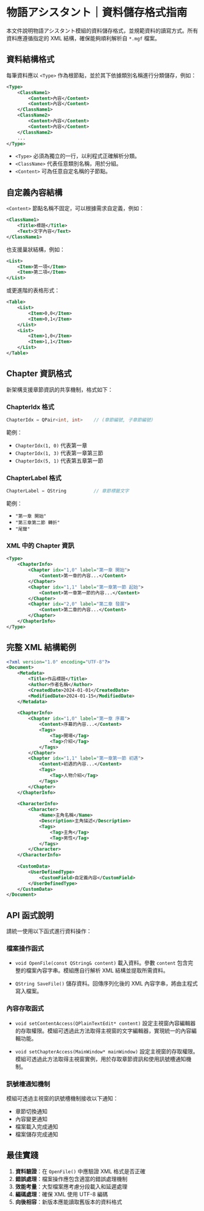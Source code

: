 # 物語アシスタント｜資料儲存格式指南

本文件說明物語アシスタント模組的資料儲存格式，並規範資料的讀寫方式。所有資料應遵循指定的 XML 結構，確保能夠順利解析自 `*.mgf` 檔案。

## 資料結構格式

每筆資料應以 `<Type>` 作為根節點，並於其下依據類別名稱進行分類儲存，例如：

```xml
<Type>
    <ClassName1>
        <Content>內容</Content>
        <Content>內容</Content>
    </ClassName1>
    <ClassName2>
        <Content>內容</Content>
        <Content>內容</Content>
    </ClassName2>
    ...
</Type>
```

* `<Type>` 必須為獨立的一行，以利程式正確解析分類。
* `<ClassName>` 代表任意類別名稱，用於分組。
* `<Content>` 可為任意自定名稱的子節點。

## 自定義內容結構

`<Content>` 節點名稱不固定，可以根據需求自定義，例如：

```xml
<ClassName1>
    <Title>標題</Title>
    <Text>文字內容</Text>
</ClassName1>
```

也支援巢狀結構，例如：

```xml
<List>
    <Item>第一項</Item>
    <Item>第二項</Item>
</List>
```

或更進階的表格形式：

```xml
<Table>
    <List>
        <Item>0,0</Item>
        <Item>0,1</Item>
    </List>
    <List>
        <Item>1,0</Item>
        <Item>1,1</Item>
    </List>
</Table>
```

## Chapter 資訊格式

新架構支援章節資訊的共享機制，格式如下：

### ChapterIdx 格式
```cpp
ChapterIdx = QPair<int, int>    // (章節編號, 子章節編號)
```

範例：
- `ChapterIdx(1, 0)` 代表第一章
- `ChapterIdx(1, 3)` 代表第一章第三節
- `ChapterIdx(5, 1)` 代表第五章第一節

### ChapterLabel 格式
```cpp
ChapterLabel = QString          // 章節標籤文字
```

範例：
- `"第一章 開始"`
- `"第三章第二節 轉折"`
- `"尾聲"`

### XML 中的 Chapter 資訊
```xml
<Type>
    <ChapterInfo>
        <Chapter idx="1,0" label="第一章 開始">
            <Content>第一章的內容...</Content>
        </Chapter>
        <Chapter idx="1,1" label="第一章第一節 起始">
            <Content>第一章第一節的內容...</Content>
        </Chapter>
        <Chapter idx="2,0" label="第二章 發展">
            <Content>第二章的內容...</Content>
        </Chapter>
    </ChapterInfo>
</Type>
```

## 完整 XML 結構範例

```xml
<?xml version="1.0" encoding="UTF-8"?>
<Document>
    <Metadata>
        <Title>作品標題</Title>
        <Author>作者名稱</Author>
        <CreatedDate>2024-01-01</CreatedDate>
        <ModifiedDate>2024-01-15</ModifiedDate>
    </Metadata>
    
    <ChapterInfo>
        <Chapter idx="1,0" label="第一章 序幕">
            <Content>序幕的內容...</Content>
            <Tags>
                <Tag>開場</Tag>
                <Tag>介紹</Tag>
            </Tags>
        </Chapter>
        <Chapter idx="1,1" label="第一章第一節 初遇">
            <Content>初遇的內容...</Content>
            <Tags>
                <Tag>人物介紹</Tag>
            </Tags>
        </Chapter>
    </ChapterInfo>
    
    <CharacterInfo>
        <Character>
            <Name>主角名稱</Name>
            <Description>主角描述</Description>
            <Tags>
                <Tag>主角</Tag>
                <Tag>男性</Tag>
            </Tags>
        </Character>
    </CharacterInfo>
    
    <CustomData>
        <UserDefinedType>
            <CustomField>自定義內容</CustomField>
        </UserDefinedType>
    </CustomData>
</Document>
```

## API 函式說明

請統一使用以下函式進行資料操作：

### 檔案操作函式

* `void OpenFile(const QString& content)`
  載入資料。參數 `content` 包含完整的檔案內容字串。模組應自行解析 XML 結構並提取所需資料。

* `QString SaveFile()`
  儲存資料。回傳序列化後的 XML 內容字串，將由主程式寫入檔案。

### 內容存取函式

* `void setContentAccess(QPlainTextEdit* content)`
  設定主視窗內容編輯器的存取權限。模組可透過此方法取得主視窗的文字編輯器，實現統一的內容編輯功能。

* `void setChapterAccess(MainWindow* mainWindow)`
  設定主視窗的存取權限。模組可透過此方法取得主視窗實例，用於存取章節資訊和使用訊號槽通知機制。

### 訊號槽通知機制

模組可透過主視窗的訊號槽機制接收以下通知：
- 章節切換通知
- 內容變更通知
- 檔案載入完成通知
- 檔案儲存完成通知

## 最佳實踐

1. **資料驗證**：在 `OpenFile()` 中應驗證 XML 格式是否正確
2. **錯誤處理**：檔案操作應包含適當的錯誤處理機制
3. **效能考量**：大型檔案應考慮分段載入和延遲處理
4. **編碼處理**：確保 XML 使用 UTF-8 編碼
5. **向後相容**：新版本應能讀取舊版本的資料格式
